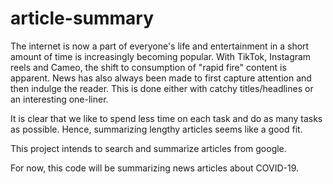 # article-summary


The internet is now a part of everyone's life and entertainment in a short amount of time is increasingly becoming popular.
With TikTok, Instagram reels and Cameo, the shift to consumption of "rapid fire" content is apparent. 
News has also always been made to first capture attention and then indulge the reader. This is done either with catchy titles/headlines or an interesting one-liner.

It is clear that we like to spend less time on each task and do as many tasks as possible.
Hence, summarizing lengthy articles seems like a good fit. 

This project intends to search and summarize articles from google.

For now, this code will be summarizing news articles about COVID-19. 



